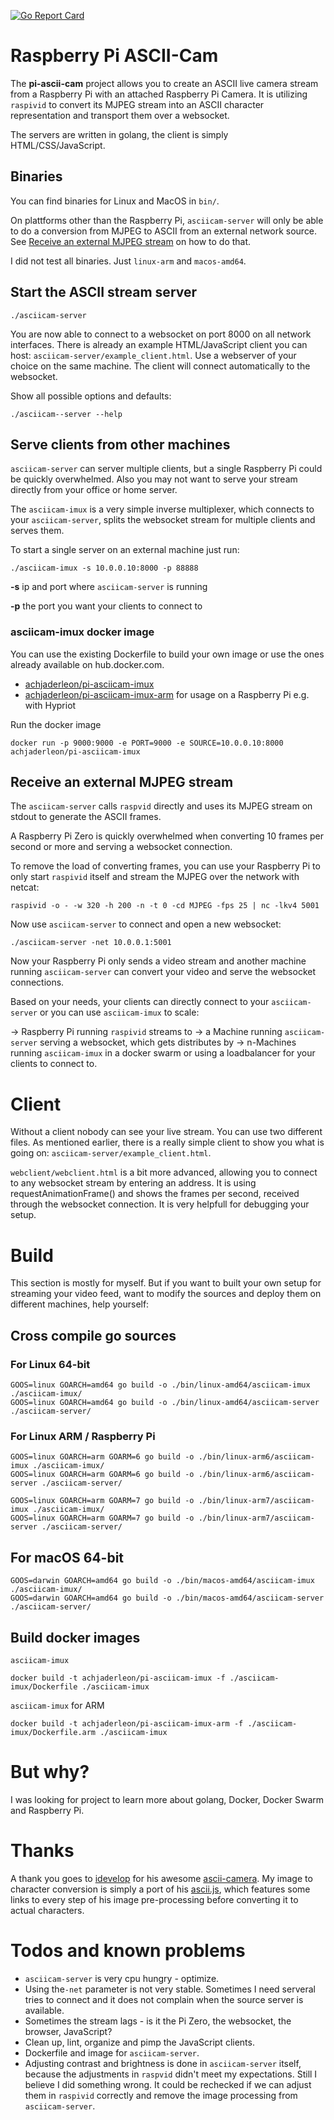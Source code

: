 [![Go Report Card](https://goreportcard.com/badge/github.com/achjaderleon/pi-asciicam)](https://goreportcard.com/report/github.com/achjaderleon/pi-asciicam)

# Raspberry Pi ASCII-Cam

The __pi-ascii-cam__ project allows you to create an ASCII live camera stream from a Raspberry Pi with an attached Raspberry Pi Camera.
It is utilizing `raspivid` to convert its MJPEG stream into an ASCII character representation and transport them over a websocket.

The servers are written in golang, the client is simply HTML/CSS/JavaScript.

## Binaries

You can find binaries for Linux and MacOS in `bin/`.

On plattforms other than the Raspberry Pi, `asciicam-server` will only be able to do a conversion from MJPEG to ASCII from an external network source. See [Receive an external MJPEG stream](#receive-an-external-mjpeg-stream) on how to do that.

I did not test all binaries. Just `linux-arm` and `macos-amd64`.

## Start the ASCII stream server

    ./asciicam-server

You are now able to connect to a websocket on port 8000 on all network interfaces. There is already an example HTML/JavaScript client you can host: `asciicam-server/example_client.html`. Use a webserver of your choice on the same machine. The client will connect automatically to the websocket.

Show all possible options and defaults:

    ./asciicam--server --help

## Serve clients from other machines

`asciicam-server` can server multiple clients, but a single Raspberry Pi could be quickly overwhelmed. Also you may not want to serve your stream directly from your office or home server.

The `asciicam-imux` is a very simple inverse multiplexer, which connects to your `asciicam-server`, splits the websocket stream for multiple clients and serves them.

To start a single server on an external machine just run:

    ./asciicam-imux -s 10.0.0.10:8000 -p 88888

__-s__ ip and port where `asciicam-server` is running

__-p__ the port you want your clients to connect to

### asciicam-imux docker image

You can use the existing Dockerfile to build your own image or use the ones already available on hub.docker.com.

* [achjaderleon/pi-asciicam-imux](https://hub.docker.com/r/achjaderleon/pi-asciicam-imux/)
* [achjaderleon/pi-asciicam-imux-arm](https://hub.docker.com/r/achjaderleon/pi-asciicam-imux-arm/) for usage on a Raspberry Pi e.g. with Hypriot

Run the docker image

    docker run -p 9000:9000 -e PORT=9000 -e SOURCE=10.0.0.10:8000 achjaderleon/pi-asciicam-imux

## Receive an external MJPEG stream

The `asciicam-server` calls `raspvid` directly and uses its MJPEG stream on stdout to generate the ASCII frames.

A Raspberry Pi Zero is quickly overwhelmed when converting 10 frames per second or more and serving a websocket connection.

To remove the load of converting frames, you can use your Raspberry Pi to only start `raspivid` itself and stream the MJPEG over the network with netcat:

    raspivid -o - -w 320 -h 200 -n -t 0 -cd MJPEG -fps 25 | nc -lkv4 5001

Now use `asciicam-server` to connect and open a new websocket:

    ./asciicam-server -net 10.0.0.1:5001

Now your Raspberry Pi only sends a video stream and another machine running `asciicam-server` can convert your video and serve the websocket connections.

Based on your needs, your clients can directly connect to your `asciicam-server` or you can use `asciicam-imux` to scale:

-> Raspberry Pi running `raspivid` streams to -> a Machine running `asciicam-server` serving a websocket, which gets distributes by -> n-Machines running `asciicam-imux` in a docker swarm or using a loadbalancer for your clients to connect to.

# Client

Without a client nobody can see your live stream. You can use two different files. As mentioned earlier, there is a really simple client to show you what is going on: `asciicam-server/example_client.html`.

`webclient/webclient.html` is a bit more advanced, allowing you to connect to any websocket stream by entering an address. It is using requestAnimationFrame() and shows the frames per second, received through the websocket connection. It is very helpfull for debugging your setup.

# Build

This section is mostly for myself. But if you want to built your own setup for streaming your video feed, want to modify the sources and deploy them on different machines, help yourself:

## Cross compile go sources

### For Linux 64-bit

    GOOS=linux GOARCH=amd64 go build -o ./bin/linux-amd64/asciicam-imux ./asciicam-imux/
    GOOS=linux GOARCH=amd64 go build -o ./bin/linux-amd64/asciicam-server ./asciicam-server/

### For Linux ARM / Raspberry Pi

    GOOS=linux GOARCH=arm GOARM=6 go build -o ./bin/linux-arm6/asciicam-imux ./asciicam-imux/
    GOOS=linux GOARCH=arm GOARM=6 go build -o ./bin/linux-arm6/asciicam-server ./asciicam-server/

    GOOS=linux GOARCH=arm GOARM=7 go build -o ./bin/linux-arm7/asciicam-imux ./asciicam-imux/
    GOOS=linux GOARCH=arm GOARM=7 go build -o ./bin/linux-arm7/asciicam-server ./asciicam-server/

## For macOS 64-bit

    GOOS=darwin GOARCH=amd64 go build -o ./bin/macos-amd64/asciicam-imux ./asciicam-imux/
    GOOS=darwin GOARCH=amd64 go build -o ./bin/macos-amd64/asciicam-server ./asciicam-server/

## Build docker images

`asciicam-imux`

    docker build -t achjaderleon/pi-asciicam-imux -f ./asciicam-imux/Dockerfile ./asciicam-imux

`asciicam-imux` for ARM

    docker build -t achjaderleon/pi-asciicam-imux-arm -f ./asciicam-imux/Dockerfile.arm ./asciicam-imux

# But why?

I was looking for project to learn more about golang, Docker, Docker Swarm and Raspberry Pi.

# Thanks

A thank you goes to [idevelop](https://github.com/idevelop) for his awesome [ascii-camera](https://github.com/idevelop/ascii-camera). My image to character conversion is simply a port of his [ascii.js](https://github.com/idevelop/ascii-camera/blob/master/script/ascii.js), which features some links to every step of his image pre-processing before converting it to actual characters.

# Todos and known problems

* `asciicam-server` is very cpu hungry - optimize.
* Using the`-net` parameter is not very stable. Sometimes I need serveral tries to connect and it does not complain when the source server is available.
* Sometimes the stream lags - is it the Pi Zero, the websocket, the browser, JavaScript?
* Clean up, lint, organize and pimp the JavaScript clients.
* Dockerfile and image for `asciicam-server`.
* Adjusting contrast and brightness is done in `asciicam-server` itself, because the adjustments in `raspvid` didn't meet my expectations. Still I believe I did something wrong. It could be rechecked if we can adjust them in `raspivid` correctly and remove the image processing from `asciicam-server`.